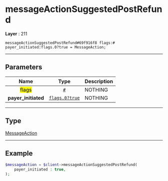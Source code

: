 # messageActionSuggestedPostRefund

**Layer** : 211

```tl
messageActionSuggestedPostRefund#69f916f8 flags:# payer_initiated:flags.0?true = MessageAction;
```

---

## Parameters

| Name | Type | Description |
| :---: | :---: | :--- |
| <mark>flags</mark> | [`#`](type/#) | NOTHING |
| **payer_initiated** | [`flags.0?true`](type/true) | NOTHING |

---

## Type

[MessageAction](type/MessageAction)

---

## Example

```php
$messageAction = $client->messageActionSuggestedPostRefund(
	payer_initiated : true,
);
```
